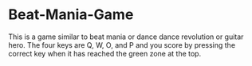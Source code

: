 # Beat-Mania-Game
This is a game similar to beat mania or dance dance revolution or guitar hero. The four keys are Q, W, O, and P and you score by pressing the correct key when it has reached the green zone at the top.
